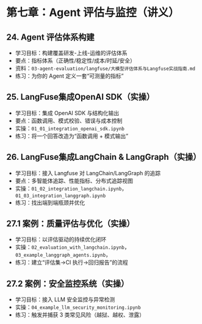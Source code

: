 # 第七章：Agent 评估与监控（讲义）

## 24. Agent 评估体系构建
- 学习目标：构建覆盖研发-上线-运维的评估体系
- 要点：指标体系（正确性/稳定性/成本/时延/安全）
- 资料：`03-agent-evaluation/langfuse/大模型评估体系与Langfuse实战指南.md`
- 练习：为你的 Agent 定义一套“可测量的指标”

## 25. LangFuse集成OpenAI SDK（实操）
- 学习目标：集成 OpenAI SDK 与结构化输出
- 要点：函数调用、模式校验、错误与成本控制
- 实操：`01_01_integration_openai_sdk.ipynb`
- 练习：将一个回答改造为“函数调用 + 模式输出”

## 26. LangFuse集成LangChain & LangGraph（实操）
- 学习目标：接入 Langfuse 对 LangChain/LangGraph 的追踪
- 要点：多智能体追踪、性能指标、分布式追踪视图
- 实操：`01_02_integration_langchain.ipynb`，`01_03_integration_langgraph.ipynb`
- 练习：找出端到端瓶颈并优化

## 27.1 案例：质量评估与优化（实操）
- 学习目标：以评估驱动的持续优化闭环
- 实操：`02_evaluation_with_langchain.ipynb`，`03_example_langgraph_agents.ipynb`，
- 练习：建立“评估集→CI 执行→回归报告”的流程

## 27.2 案例：安全监控系统（实操）
- 学习目标：接入 LLM 安全监控与异常检测
- 实操：`04_example_llm_security_monitoring.ipynb`
- 练习：触发并捕获 3 类常见风险（越狱、越权、泄露）

